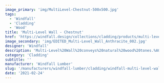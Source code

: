```yaml
---
image_primary: 'img/MultiLevel-Chestnut-500x500.jpg'
tags:
  - 'Windfall'
  - 'Cladding'
  - 'Wood'
title: 'Multi-Level Wall - Chestnut'
href: 'https://windfall.design/collections/cladding/products/multi-level-wall?variant=16974222017'
image_secondary: 'img/EDITED_Multi-Level_Wall_Anthracite_002.jpg'
designer: 'Windfall'
description: 'Multi-Level%20Wall%20conveys%20natural%20wood%20tones.%A0The%20cladding%20is%20made%20from%20reclaimed%20Douglas%20fir%20solid%20and%20glue%20laminated%20beams%20from%20deconstructed%20industrial%2C%20agricultural%2C%20and%20residential%20buildings%20in%20the%20Pacific%20NW.%A0Multi-level%20wall%A0has%20rounded%20edges%20and%20tongue%20and%20groove%20sides%20with%20for%20easy%20installation.%2025%25%20of%A0the%20boards%20have%A0a%20skip-sawn%20face.%A0Some%20reclaimed%20marks%20may%20be%20evident%20including%20nail%20holes%2C%20staining%2C%20and%20finger%20joints.%A0Available%20in%20smooth%20or%20textured%20face%20and%20in%208%20standard%20finishes.%20Dimensions%3A%201/2%22%2C%205/8%22%20and%203/4%22%20thick%20x%203%201/2%22%20wide%20in%20random%20lengths%20of%202%27%20to%206%27.%20%A0%0A%0A%A0'
category: 'Cladding'
subtitle: ''
manufacturer: 'Windfall Lumber'
slug: '/manufacturers/windfall-lumber/cladding/windfall-multi-level-wall-chestnut'
date: '2021-02-24'
---
```

